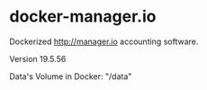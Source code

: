# docker-manager.io

Dockerized http://manager.io accounting software.

Version 19.5.56

Data's Volume in Docker: "/data"
